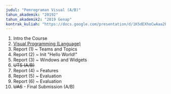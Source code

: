 ```yaml
---
judul: "Pemrograman Visual (A/B)"
tahun_akademik: "20192"
tahun_akademik2: "2019 Genap"
kontrak_kuliah: "https://docs.google.com/presentation/d/1K5dEXhoCwAaa2P4YgFPcwyS6Gp_OkDDpxUsHGQZt3U4/edit?usp=sharing"
---
```


1. Intro the Course
2. [Visual Programming (Language)](https://docs.google.com/presentation/d/1yLMaJqE0IM8luWxMLOf3NJkXafmXoKeZToxoJIV4pn8/edit?usp=sharing)
3. Report (1) ~ Teams and Topics
4. Report (2) ~ Init "Hello World!"
5. Report (3) ~ Windows and Widgets
6. ~~UTS (A/B)~~
7. Report (4) ~ Features
8. Report (5) ~ Evaluation
9. Report (6) ~ Evaluation
10. ~~UAS~~ - Final Submission (A/B)
